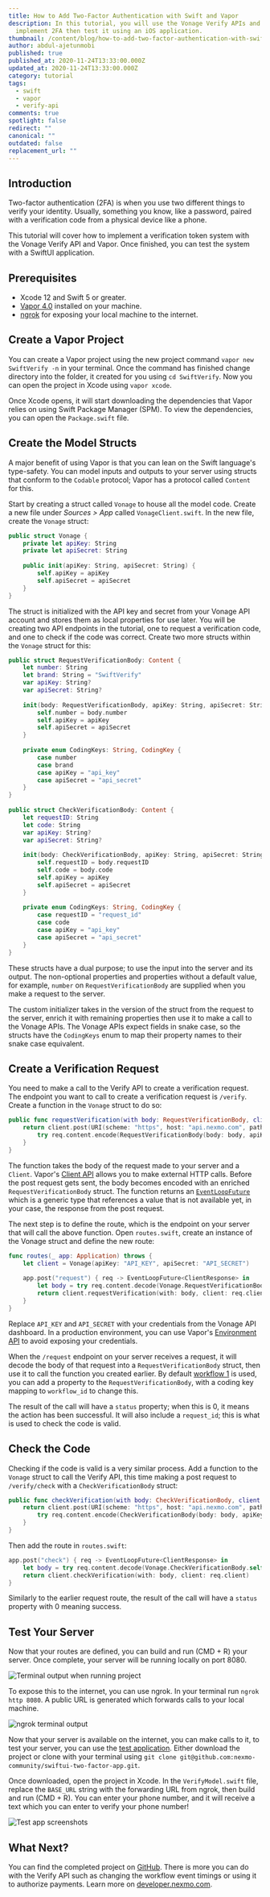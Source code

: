 ```yaml
---
title: How to Add Two-Factor Authentication with Swift and Vapor
description: In this tutorial, you will use the Vonage Verify APIs and Vapor to
  implement 2FA then test it using an iOS application.
thumbnail: /content/blog/how-to-add-two-factor-authentication-with-swift-and-vapor/blog_2fa_swift-vapor_1200x600.png
author: abdul-ajetunmobi
published: true
published_at: 2020-11-24T13:33:00.000Z
updated_at: 2020-11-24T13:33:00.000Z
category: tutorial
tags:
  - swift
  - vapor
  - verify-api
comments: true
spotlight: false
redirect: ""
canonical: ""
outdated: false
replacement_url: ""
---
```

## Introduction

Two-factor authentication (2FA) is when you use two different things to verify your identity. Usually, something you know, like a password, paired with a verification code from a physical device like a phone. 

This tutorial will cover how to implement a verification token system with the Vonage Verify API and Vapor. Once finished, you can test the system with a SwiftUI application.  

## Prerequisites

* Xcode 12 and Swift 5 or greater.
* [Vapor 4.0](https://vapor.codes) installed on your machine.
* [ngrok](https://ngrok.com) for exposing your local machine to the internet.

<sign-up></sign-up>

## Create a Vapor Project

You can create a Vapor project using the new project command `vapor new SwiftVerify -n` in your terminal. Once the command has finished change directory into the folder, it created for you using `cd SwiftVerify`. Now you can open the project in Xcode using `vapor xcode`.

Once Xcode opens, it will start downloading the dependencies that Vapor relies on using Swift Package Manager (SPM). To view the dependencies, you can open the `Package.swift` file.

## Create the Model Structs

A major benefit of using Vapor is that you can lean on the Swift language's type-safety. You can model inputs and outputs to your server using structs that conform to the `Codable` protocol; Vapor has a protocol called `Content` for this. 

Start by creating a struct called `Vonage` to house all the model code. Create a new file under *Sources > App* called `VonageClient.swift`. In the new file, create the `Vonage` struct:

```swift
public struct Vonage {
    private let apiKey: String
    private let apiSecret: String
    
    public init(apiKey: String, apiSecret: String) {
        self.apiKey = apiKey
        self.apiSecret = apiSecret
    }
}
```

The struct is initialized with the API key and secret from your Vonage API account and stores them as local properties for use later. You will be creating two API endpoints in the tutorial, one to request a verification code, and one to check if the code was correct. Create two more structs within the `Vonage` struct for this:

```swift
public struct RequestVerificationBody: Content {
    let number: String
    let brand: String = "SwiftVerify"
    var apiKey: String?
    var apiSecret: String?
    
    init(body: RequestVerificationBody, apiKey: String, apiSecret: String) {
        self.number = body.number
        self.apiKey = apiKey
        self.apiSecret = apiSecret
    }
    
    private enum CodingKeys: String, CodingKey {
        case number
        case brand
        case apiKey = "api_key"
        case apiSecret = "api_secret"
    }
}
    
public struct CheckVerificationBody: Content {
    let requestID: String
    let code: String
    var apiKey: String?
    var apiSecret: String?
    
    init(body: CheckVerificationBody, apiKey: String, apiSecret: String) {
        self.requestID = body.requestID
        self.code = body.code
        self.apiKey = apiKey
        self.apiSecret = apiSecret
    }
    
    private enum CodingKeys: String, CodingKey {
        case requestID = "request_id"
        case code
        case apiKey = "api_key"
        case apiSecret = "api_secret"
    }
}
```

These structs have a dual purpose; to use the input into the server and its output. The non-optional properties and properties without a default value, for example, `number` on `RequestVerificationBody` are supplied when you make a request to the server.

The custom initializer takes in the version of the struct from the request to the server, enrich it with remaining properties then use it to make a call to the Vonage APIs. The Vonage APIs expect fields in snake case, so the structs have the `CodingKeys` enum to map their property names to their snake case equivalent. 

## Create a Verification Request

You need to make a call to the Verify API to create a verification request. The endpoint you want to call to create a verification request is `/verify`. Create a function in the `Vonage` struct to do so:

```swift
public func requestVerification(with body: RequestVerificationBody, client: Client) -> EventLoopFuture<ClientResponse> {
    return client.post(URI(scheme: "https", host: "api.nexmo.com", path: "/verify/json")) { req in
        try req.content.encode(RequestVerificationBody(body: body, apiKey: apiKey, apiSecret: apiSecret), as: .json)
    }
}
```

The function takes the body of the request made to your server and a `Client`. Vapor's [Client API](https://docs.vapor.codes/4.0/client/) allows you to make external HTTP calls. Before the post request gets sent, the body becomes encoded with an enriched `RequestVerificationBody` struct. The function returns an [`EventLoopFuture`](https://docs.vapor.codes/4.0/async/) which is a generic type that references a value that is not available yet, in your case, the response from the post request.

The next step is to define the route, which is the endpoint on your server that will call the above function. Open `routes.swift`, create an instance of the Vonage struct and define the new route:

```swift
func routes(_ app: Application) throws {
    let client = Vonage(apiKey: "API_KEY", apiSecret: "API_SECRET")
    
    app.post("request") { req -> EventLoopFuture<ClientResponse> in
        let body = try req.content.decode(Vonage.RequestVerificationBody.self)
        return client.requestVerification(with: body, client: req.client)
    }
}
```

Replace `API_KEY` and `API_SECRET` with your credentials from the Vonage API dashboard. In a production environment, you can use Vapor's [Environment API](https://docs.vapor.codes/4.0/environment/#process-variables) to avoid exposing your credentials. 

When the `/request` endpoint on your server receives a request, it will decode the body of that request into a `RequestVerificationBody` struct, then use it to call the function you created earlier. By default [workflow 1](https://developer.nexmo.com/verify/guides/workflows-and-events) is used, you can add a property to the `RequestVerificationBody`, with a coding key mapping to `workflow_id` to change this. 

The result of the call will have a `status` property; when this is 0, it means the action has been successful. It will also include a `request_id`; this is what is used to check the code is valid.

## Check the Code

Checking if the code is valid is a very similar process. Add a function to the `Vonage` struct to call the Verify API, this time making a post request to `/verify/check` with a `CheckVerificationBody` struct:

```swift
public func checkVerification(with body: CheckVerificationBody, client: Client) -> EventLoopFuture<ClientResponse> {
    return client.post(URI(scheme: "https", host: "api.nexmo.com", path: "/verify/check/json")) { req in
        try req.content.encode(CheckVerificationBody(body: body, apiKey: apiKey, apiSecret: apiSecret), as: .json)
    }
}
```

Then add the route in `routes.swift`:

```swift
app.post("check") { req -> EventLoopFuture<ClientResponse> in
    let body = try req.content.decode(Vonage.CheckVerificationBody.self)
    return client.checkVerification(with: body, client: req.client)
}
```

Similarly to the earlier request route, the result of the call will have a `status` property with 0 meaning success.

## Test Your Server

Now that your routes are defined, you can build and run (CMD + R) your server. Once complete, your server will be running locally on port 8080.

![Terminal output when running project](/content/blog/how-to-add-two-factor-authentication-with-swift-and-vapor/xcodeterminal.png)

To expose this to the internet, you can use ngrok. In your terminal run `ngrok http 8080`. A public URL is generated which forwards calls to your local machine.

![ngrok terminal output](/content/blog/how-to-add-two-factor-authentication-with-swift-and-vapor/ngrokterminal.png)

Now that your server is available on the internet, you can make calls to it, to test your server, you can use the [test application](https://github.com/nexmo-community/swiftui-two-factor-app). Either download the project or clone with your terminal using `git clone git@github.com:nexmo-community/swiftui-two-factor-app.git`. 

Once downloaded, open the project in Xcode. In the `VerifyModel.swift` file, replace the `BASE_URL` string with the forwarding URL from ngrok, then build and run (CMD + R). You can enter your phone number, and it will receive a text which you can enter to verify your phone number!

![Test app screenshots](/content/blog/how-to-add-two-factor-authentication-with-swift-and-vapor/testappnew.png)

## What Next?

You can find the completed project on [GitHub](https://github.com/nexmo-community/swift-vapor-verify). There is more you can do with the Verify API such as changing the workflow event timings or using it to authorize payments. Learn more on [developer.nexmo.com](https://developer.nexmo.com/verify/overview).